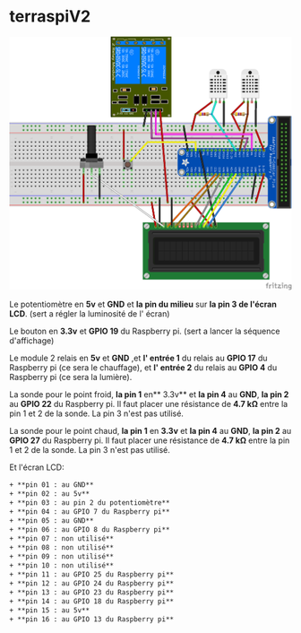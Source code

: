 # terraspiV2

![schéma](schema.png "schéma")

Le potentiomètre en **5v** et **GND** et **la pin du milieu** sur **la pin 3 de l'écran LCD**. (sert a régler la luminosité de l' écran)

Le bouton en **3.3v** et **GPIO 19** du Raspberry pi. (sert a lancer la séquence d'affichage)

Le module 2 relais en **5v** et **GND** ,et **l' entrée 1** du relais au **GPIO 17** du Raspberry pi (ce sera le chauffage), et **l' entrée 2** du relais au **GPIO 4** du Raspberry pi (ce sera la lumière).

La sonde pour le point froid, **la pin 1** en** 3.3v** et **la pin 4** au **GND**, **la pin 2** au **GPIO 22** du Raspberry pi.
Il faut placer une résistance de **4.7 kΩ** entre la pin 1 et 2 de la sonde. La pin 3 n'est pas utilisé.

La sonde pour le point chaud, **la pin 1** en **3.3v** et **la pin 4** au **GND**, **la pin 2** au **GPIO 27** du Raspberry pi.
Il faut placer une résistance de **4.7 kΩ** entre la pin 1 et 2 de la sonde. La pin 3 n'est pas utilisé.

Et l'écran LCD:

    + **pin 01 : au GND**
    + **pin 02 : au 5v**
    + **pin 03 : au pin 2 du potentiomètre**
    + **pin 04 : au GPIO 7 du Raspberry pi**
    + **pin 05 : au GND**
    + **pin 06 : au GPIO 8 du Raspberry pi**
    + **pin 07 : non utilisé**
    + **pin 08 : non utilisé**
    + **pin 09 : non utilisé**
    + **pin 10 : non utilisé**
    + **pin 11 : au GPIO 25 du Raspberry pi**
    + **pin 12 : au GPIO 24 du Raspberry pi**
    + **pin 13 : au GPIO 23 du Raspberry pi**
    + **pin 14 : au GPIO 18 du Raspberry pi**
    + **pin 15 : au 5v**
    + **pin 16 : au GPIO 13 du Raspberry pi**
